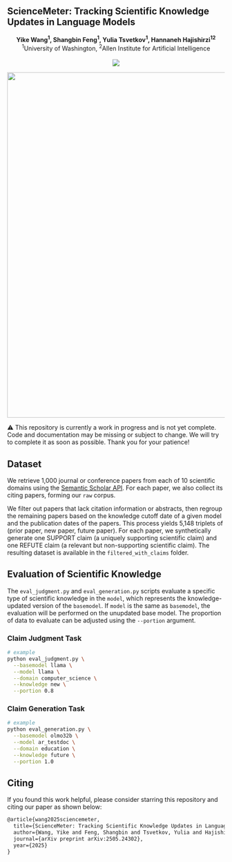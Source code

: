 ## ScienceMeter: Tracking Scientific Knowledge Updates in Language Models

<div align="center">
  <b>Yike Wang<sup>1</sup>, Shangbin Feng<sup>1</sup>, Yulia Tsvetkov<sup>1</sup>, Hannaneh Hajishirzi<sup>1</sup><sup>2</sup></b>
  <br>
  <sup>1</sup>University of Washington, <sup>2</sup>Allen Institute for Artificial Intelligence
  <br><br>
  <a href=""><img src="https://img.shields.io/badge/Paper-arXiv-orange"></a>
</div>

<p align="center">
  <img src="https://github.com/user-attachments/assets/2d52257d-9543-4064-943a-d5b5800d43d9" width="800" />
</p>


⚠️ This repository is currently a work in progress and is not yet complete. Code and documentation may be missing or subject to change. We will try to complete it as soon as possible. Thank you for your patience!

## Dataset
We retrieve 1,000 journal or conference papers from each of 10 scientific domains using the [Semantic Scholar API](https://www.semanticscholar.org/product/api#api-key-form). For each paper, we also collect its citing papers, forming our `raw` corpus.

We filter out papers that lack citation information or abstracts, then regroup the remaining papers based on the knowledge cutoff date of a given model and the publication dates of the papers. This process yields 5,148 triplets of (prior paper, new paper, future paper). For each paper, we synthetically generate one SUPPORT claim (a uniquely supporting scientific claim) and one REFUTE claim (a relevant but non-supporting scientific claim). The resulting dataset is available in the `filtered_with_claims` folder.

## Evaluation of Scientific Knowledge
The `eval_judgment.py` and `eval_generation.py` scripts evaluate a specific type of scientific knowledge in the `model`, which represents the knowledge-updated version of the `basemodel`. If `model` is the same as `basemodel`, the evaluation will be performed on the unupdated base model. The proportion of data to evaluate can be adjusted using the `--portion` argument.

### Claim Judgment Task
```bash
# example
python eval_judgment.py \
  --basemodel llama \
  --model llama \
  --domain computer_science \
  --knowledge new \
  --portion 0.8
```

### Claim Generation Task
```bash
# example
python eval_generation.py \
  --basemodel olmo32b \
  --model ar_testdoc \
  --domain education \
  --knowledge future \
  --portion 1.0
```

## Citing
If you found this work helpful, please consider starring this repository and citing our paper as shown below:
```latex
@article{wang2025sciencemeter,
  title={ScienceMeter: Tracking Scientific Knowledge Updates in Language Models},
  author={Wang, Yike and Feng, Shangbin and Tsvetkov, Yulia and Hajishirzi, Hannaneh},
  journal={arXiv preprint arXiv:2505.24302},
  year={2025}
}
